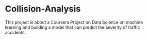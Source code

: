 # Collision-Analysis
This project is about a Coursera Project on Data Science on machine learning and building a model that can predict the severity of traffic accidents
